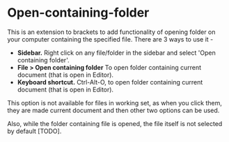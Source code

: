 Open-containing-folder
======================

This is an extension to brackets to add functionality of opening folder on your computer
containing the specified file. There are 3 ways to use it - 

* **Sidebar.** Right click on any file/folder in the sidebar and select 'Open containing folder'.
* **File > Open containing folder** To open folder containing current document (that is open in Editor).
* **Keyboard shortcut.** Ctrl-Alt-O, to open folder containing current document (that is open in Editor).

This option is not available for files in working set, as when you click them, they are made current document
and then other two options can be used.

Also, while the folder containing file is opened, the file itself is not selected by default [TODO].
